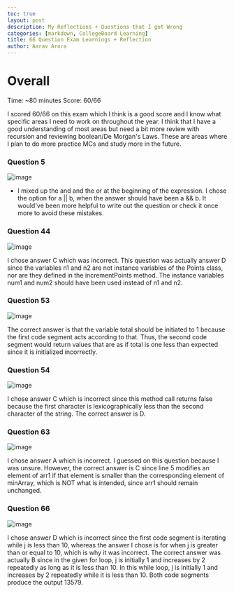 ```yaml
---
toc: true
layout: post
description: My Reflections + Questions that I got Wrong
categories: [markdown, CollegeBoard Learning]
title: 66 Question Exam Learnings + Reflection
author: Aarav Arora
---
```


# Overall #


Time: ~80 minutes
Score: 60/66

I scored 60/66 on this exam which I think is a good score and I know what specific areas I need to work on throughout the year. I think that I have a good understanding of most areas but need a bit more review with recursion and reviewing boolean/De Morgan's Laws. These are areas where I plan to do more practice MCs and study more in the future.

### Question 5 ###

![image](https://user-images.githubusercontent.com/45216129/215659129-74467c83-18c6-4f9c-a714-224f2f159931.png)

- I mixed up the and and the or at the beginning of the expression. I chose the option for a || b, when the answer should have been a && b. It would've been more helpful to write out the question or check it once more to avoid these mistakes.

### Question 44 ###

![image](https://user-images.githubusercontent.com/45216129/215659408-72174b3d-8ce5-4616-8c5b-a92798c61641.png)

I chose answer C which was incorrect. This question was actually answer D since the variables n1 and n2 are not instance variables of the Points class, nor are they defined in the incrementPoints method. The instance variables num1 and num2 should have been used instead of n1 and n2.

### Question 53 ###

![image](https://user-images.githubusercontent.com/45216129/215659707-87e4f1b3-ddef-4875-88f3-db643ad5b705.png)

The correct answer is that the variable total should be initiated to 1 because the first code segment acts according to that. Thus, the second code segment would return values that are as if total is one less than expected since it is initialized incorrectly.

### Question 54 ###

![image](https://user-images.githubusercontent.com/45216129/215665751-a6657dd2-9a47-4291-9e57-d116734fae26.png)

I chose answer C which is incorrect since this method call returns false because the first character is lexicographically less than the second character of the string. The correct answer is D. 

### Question 63 ###

![image](https://user-images.githubusercontent.com/45216129/215666086-a7a2806f-a391-42f2-86d8-b9f811b985d4.png)

I chose answer A which is incorrect. I guessed on this question because I was unsure. However, the correct answer is C since line 5 modifies an element of arr1 if that element is smaller than the corresponding element of minArray, which is NOT what is intended, since arr1 should remain unchanged.

### Question 66 ###

![image](https://user-images.githubusercontent.com/45216129/215666610-ad062d5e-6a60-4255-a755-34bb5cfe69f0.png)

I chose answer D which is incorrect since the first code segment is iterating while j is less than 10, whereas the answer I chose is for when j is greater than or equal to 10, which is why it was incorrect. The correct answer was actually B since in the given for loop, j is initially 1 and increases by 2 repeatedly as long as it is less than 10. In this while loop, j is initially 1 and increases by 2 repeatedly while it is less than 10. Both code segments produce the output 13579.
